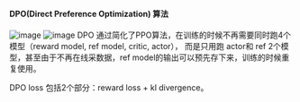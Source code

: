 #### DPO(Direct Preference Optimization) 算法
![image](https://github.com/user-attachments/assets/2c69c2d6-dfbc-4d18-bdb5-d4d385c5a832)
![image](https://github.com/user-attachments/assets/bfdfa71f-6754-4c7d-9a6d-ed6dc1333346)
DPO 通过简化了PPO算法，在训练的时候不再需要同时跑4个模型（reward model, ref model, critic, actor），
而是只用跑 actor和 ref 2个模型，甚至由于不再在线采数据，ref model的输出可以预先存下来，训练的时候重复使用。

DPO loss 包括2个部分：reward loss + kl divergence。
